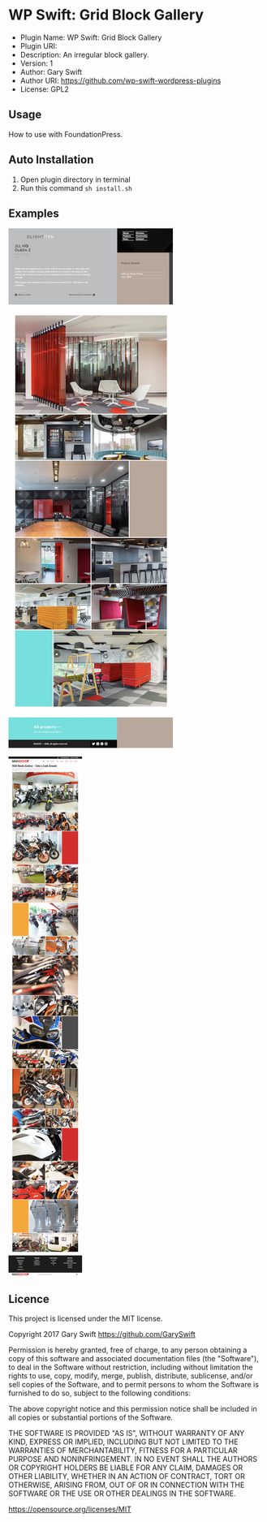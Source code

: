 # WP Swift: Grid Block Gallery

 * Plugin Name: WP Swift: Grid Block Gallery
 * Plugin URI: 
 * Description: An irregular block gallery.
 * Version: 1
 * Author: Gary Swift
 * Author URI: https://github.com/wp-swift-wordpress-plugins
 * License: GPL2

## Usage
How to use with FoundationPress.

## Auto Installation
1) Open plugin directory in terminal
2) Run this command `sh install.sh`

## Examples
![Dlight](screencapture-dlight-ie-project-jll-2018-06-05-10_37_05.png)

![M50](screencapture-m50honda-ie-gallery-2018-06-05-10_34_55.png)

## Licence
This project is licensed under the MIT license.

Copyright 2017 Gary Swift https://github.com/GarySwift

Permission is hereby granted, free of charge, to any person obtaining a copy of this software and associated documentation files (the "Software"), to deal in the Software without restriction, including without limitation the rights to use, copy, modify, merge, publish, distribute, sublicense, and/or sell copies of the Software, and to permit persons to whom the Software is furnished to do so, subject to the following conditions:

The above copyright notice and this permission notice shall be included in all copies or substantial portions of the Software.

THE SOFTWARE IS PROVIDED "AS IS", WITHOUT WARRANTY OF ANY KIND, EXPRESS OR IMPLIED, INCLUDING BUT NOT LIMITED TO THE WARRANTIES OF MERCHANTABILITY, FITNESS FOR A PARTICULAR PURPOSE AND NONINFRINGEMENT. IN NO EVENT SHALL THE AUTHORS OR COPYRIGHT HOLDERS BE LIABLE FOR ANY CLAIM, DAMAGES OR OTHER LIABILITY, WHETHER IN AN ACTION OF CONTRACT, TORT OR OTHERWISE, ARISING FROM, OUT OF OR IN CONNECTION WITH THE SOFTWARE OR THE USE OR OTHER DEALINGS IN THE SOFTWARE.

https://opensource.org/licenses/MIT
